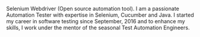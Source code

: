 Selenium Webdriver (Open source automation tool).
I am a passionate Automation Tester with expertise in Selenium, Cucumber and Java. I started my career in software testing since September, 2016 and to enhance my skills, I work under the mentor of the seasonal Test Automation Engineers. 

